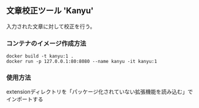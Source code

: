 ## 文章校正ツール 'Kanyu'
入力された文章に対して校正を行う。

### コンテナのイメージ作成方法
```
docker build -t kanyu:1 .
docker run -p 127.0.0.1:80:8080 --name kanyu -it kanyu:1
```

### 使用方法
extensionディレクトリを「パッケージ化されていない拡張機能を読み込む」でインポートする
